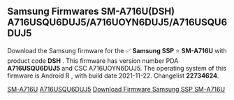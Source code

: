 <h2>Samsung Firmwares SM-A716U(DSH) A716USQU6DUJ5/A716UOYN6DUJ5/A716USQU6DUJ5</h2>
Download the Samsung firmware for the ✅ <strong>Samsung SSP </strong> ⭐ <strong>SM-A716U</strong> with product code <strong>DSH</strong> . This firmware has version number PDA <strong>A716USQU6DUJ5</strong> and CSC A716UOYN6DUJ5. The operating system of this firmware is Android R , with build date 2021-11-22. Changelist <strong>22734624</strong>.


[SM-A716U](https://samfirm.shop/samsung/model/SM-A716U)
[A716USQU6DUJ5](https://samfirm.shop/samsung/pda/A716USQU6DUJ5)
[Download Firmware Samsung SSP SM-A716U](https://samfirm.shop/samsung/firmware/476747)

